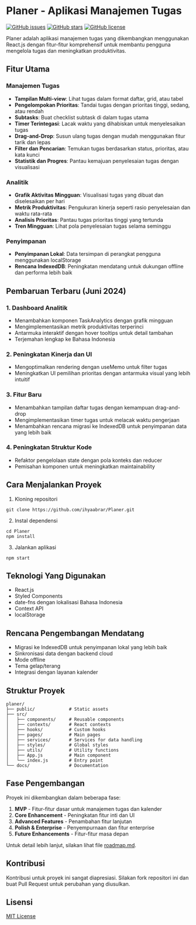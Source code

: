 # Planer - Aplikasi Manajemen Tugas

[![GitHub issues](https://img.shields.io/github/issues/abangacle/Planer)](https://github.com/abangacle/Planer/issues)
[![GitHub stars](https://img.shields.io/github/stars/abangacle/Planer)](https://github.com/abangacle/Planer/stargazers)
[![GitHub license](https://img.shields.io/github/license/abangacle/Planer)](https://github.com/abangacle/Planer/blob/master/LICENSE)

Planer adalah aplikasi manajemen tugas yang dikembangkan menggunakan React.js dengan fitur-fitur komprehensif untuk membantu pengguna mengelola tugas dan meningkatkan produktivitas.

## Fitur Utama

### Manajemen Tugas
- **Tampilan Multi-view**: Lihat tugas dalam format daftar, grid, atau tabel
- **Pengelompokan Prioritas**: Tandai tugas dengan prioritas tinggi, sedang, atau rendah
- **Subtasks**: Buat checklist subtask di dalam tugas utama
- **Timer Terintegasi**: Lacak waktu yang dihabiskan untuk menyelesaikan tugas
- **Drag-and-Drop**: Susun ulang tugas dengan mudah menggunakan fitur tarik dan lepas
- **Filter dan Pencarian**: Temukan tugas berdasarkan status, prioritas, atau kata kunci
- **Statistik dan Progres**: Pantau kemajuan penyelesaian tugas dengan visualisasi

### Analitik
- **Grafik Aktivitas Mingguan**: Visualisasi tugas yang dibuat dan diselesaikan per hari
- **Metrik Produktivitas**: Pengukuran kinerja seperti rasio penyelesaian dan waktu rata-rata
- **Analisis Prioritas**: Pantau tugas prioritas tinggi yang tertunda
- **Tren Mingguan**: Lihat pola penyelesaian tugas selama seminggu

### Penyimpanan
- **Penyimpanan Lokal**: Data tersimpan di perangkat pengguna menggunakan localStorage
- **Rencana IndexedDB**: Peningkatan mendatang untuk dukungan offline dan performa lebih baik

## Pembaruan Terbaru (Juni 2024)

### 1. Dashboard Analitik
- Menambahkan komponen TaskAnalytics dengan grafik mingguan
- Mengimplementasikan metrik produktivitas terperinci
- Antarmuka interaktif dengan hover tooltips untuk detail tambahan
- Terjemahan lengkap ke Bahasa Indonesia

### 2. Peningkatan Kinerja dan UI
- Mengoptimalkan rendering dengan useMemo untuk filter tugas
- Meningkatkan UI pemilihan prioritas dengan antarmuka visual yang lebih intuitif

### 3. Fitur Baru
- Menambahkan tampilan daftar tugas dengan kemampuan drag-and-drop
- Mengimplementasikan timer tugas untuk melacak waktu pengerjaan
- Menambahkan rencana migrasi ke IndexedDB untuk penyimpanan data yang lebih baik

### 4. Peningkatan Struktur Kode
- Refaktor pengelolaan state dengan pola konteks dan reducer
- Pemisahan komponen untuk meningkatkan maintainability

## Cara Menjalankan Proyek

1. Kloning repositori
```
git clone https://github.com/ihyaabrar/Planer.git
```

2. Instal dependensi
```
cd Planer
npm install
```

3. Jalankan aplikasi
```
npm start
```

## Teknologi Yang Digunakan

- React.js
- Styled Components
- date-fns dengan lokalisasi Bahasa Indonesia
- Context API
- localStorage

## Rencana Pengembangan Mendatang

- Migrasi ke IndexedDB untuk penyimpanan lokal yang lebih baik
- Sinkronisasi data dengan backend cloud
- Mode offline
- Tema gelap/terang
- Integrasi dengan layanan kalender

## Struktur Proyek

```
planer/
├── public/             # Static assets
├── src/
│   ├── components/     # Reusable components
│   ├── contexts/       # React contexts
│   ├── hooks/          # Custom hooks
│   ├── pages/          # Main pages
│   ├── services/       # Services for data handling
│   ├── styles/         # Global styles
│   ├── utils/          # Utility functions
│   ├── App.js          # Main component
│   └── index.js        # Entry point
└── docs/               # Documentation
```

## Fase Pengembangan

Proyek ini dikembangkan dalam beberapa fase:

1. **MVP** - Fitur-fitur dasar untuk manajemen tugas dan kalender
2. **Core Enhancement** - Peningkatan fitur inti dan UI
3. **Advanced Features** - Penambahan fitur lanjutan
4. **Polish & Enterprise** - Penyempurnaan dan fitur enterprise
5. **Future Enhancements** - Fitur-fitur masa depan

Untuk detail lebih lanjut, silakan lihat file [roadmap.md](docs/roadmap.md).

## Kontribusi

Kontribusi untuk proyek ini sangat diapresiasi. Silakan fork repositori ini dan buat Pull Request untuk perubahan yang diusulkan.

## Lisensi

[MIT License](LICENSE) 